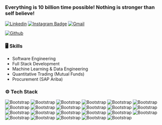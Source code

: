 ### Everything is 10 billion time possible! Nothing is stronger than self believe!
[![Linkedin](https://img.shields.io/badge/-LinkedIn-blue?style=flat&logo=Linkedin&logoColor=white)](https://www.linkedin.com/in/sonwamoh/)
[![Instagram Badge](https://img.shields.io/badge/-Instagram-purple?logo=instagram&logoColor=white&link=https://instagram.com/mohit_mk.s/)](https://www.instagram.com/mohit_mk.s)
[![Gmail](https://img.shields.io/badge/-Gmail-c14438?style=flat&logo=Gmail&logoColor=white)](mailto:mohit.sonwane@sjsu.edu)

[![Github](https://img.shields.io/github/followers/sonwamoh?label=Follow&style=social)](https://github.com/sonwamoh)

### 🖥 Skills

- Software Engineering
- Full Stack Development
- Machine Learning & Data Engineering
- Quantitative Trading (Mutual Funds)
- Procurement (SAP Ariba)

### ⚙️ Tech Stack

![Bootstrap](https://img.shields.io/badge/-Python-05122A?style=flat-square&logo=Python&color=81817d) ![Bootstrap](https://img.shields.io/badge/-Java-05122A?style=flat-square&logo=Java&color=81817d) ![Bootstrap](https://img.shields.io/badge/-SQL-05122A?style=flat-square&logo=SQL&color=81817d) ![Bootstrap](https://img.shields.io/badge/-Django-05122A?style=flat-square&logo=Django&color=81817d) ![Bootstrap](https://img.shields.io/badge/-Spring%20Boot-05122A?style=flat-square&logo=Spring-Boot&color=81817d) ![Bootstrap](https://img.shields.io/badge/-MySQL-05122A?style=flat-square&logo=MySQL&color=81817d) ![Bootstrap](https://img.shields.io/badge/-Firebase-05122A?style=flat-square&logo=Firebase&color=81817d) ![Bootstrap](https://img.shields.io/badge/-Redis-05122A?style=flat-square&logo=Redis&color=81817d) ![Bootstrap](https://img.shields.io/badge/-SQlite-05122A?style=flat-square&logo=SQlite&color=81817d) ![Bootstrap](https://img.shields.io/badge/-JavaScript-05122A?style=flat-square&logo=JavaScript&color=81817d) ![Bootstrap](https://img.shields.io/badge/-TypeScript-05122A?style=flat-square&logo=TypeScript&color=81817d) ![Bootstrap](https://img.shields.io/badge/-Angular-05122A?style=flat-square&logo=Angular&color=81817d) ![Bootstrap](https://img.shields.io/badge/-React-05122A?style=flat-square&logo=React&color=81817d) ![Bootstrap](https://img.shields.io/badge/-JavaFX-05122A?style=flat-square&logo=JavaFX&color=81817d) ![Bootstrap](https://img.shields.io/badge/-Bootstrap-05122A?style=flat-square&logo=Bootstrap&color=81817d) ![Bootstrap](https://img.shields.io/badge/-MUI-05122A?style=flat-square&logo=MUI&color=81817d) ![Bootstrap](https://img.shields.io/badge/-Scikitlearn-05122A?style=flat-square&logo=Scikitlearn&color=81817d) ![Bootstrap](https://img.shields.io/badge/-TensorFlow-05122A?style=flat-square&logo=TensorFlow&color=81817d) ![Bootstrap](https://img.shields.io/badge/-Docker-05122A?style=flat-square&logo=Docker&color=81817d) ![Bootstrap](https://img.shields.io/badge/-Git-05122A?style=flat-square&logo=Git&color=81817d) ![Bootstrap](https://img.shields.io/badge/-Google%20Cloud-05122A?style=flat-square&logo=Google-Cloud&color=81817d) ![Bootstrap](https://img.shields.io/badge/-SAP%20-05122A?style=flat-square&logo=SAP&color=81817d) ![Bootstrap](https://img.shields.io/badge/-Linux-05122A?style=flat-square&logo=Linux&color=81817d)
